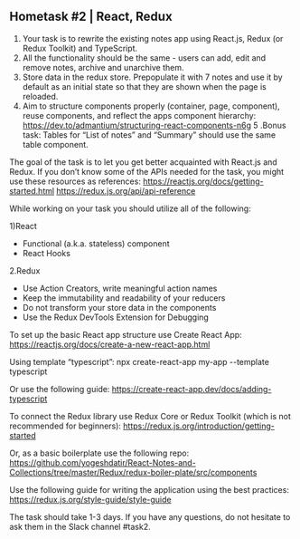 ## Hometask #2 | React, Redux

1. Your task is to rewrite the existing notes app using React.js, Redux (or Redux Toolkit) and TypeScript.
2. All the functionality should be the same - users can add, edit and remove notes, archive and unarchive them.  
3. Store data in the redux store. Prepopulate it with 7 notes and use it by default as an initial state so that they are shown when the page is reloaded.
4. Aim to structure components properly (container, page, component), reuse components, and reflect the apps component hierarchy:
https://dev.to/admantium/structuring-react-components-n6g
5 .Bonus task: Tables for “List of notes” and “Summary” should use the same table component.



The goal of the task is to let you get better acquainted with React.js and Redux. If you don’t know some of the APIs needed for the task, you might use these resources as references:
https://reactjs.org/docs/getting-started.html
https://redux.js.org/api/api-reference


While working on your task you should utilize all of the following:
<div>
  1)React
<ul>
  <li>Functional (a.k.a. stateless) component </li>
<li>React Hooks</li>
</ul>
2.Redux
<ul>
<li>Use Action Creators, write meaningful action names </li>
<li>Keep the immutability and readability of your reducers</li>
<li>Do not transform your store data in the components</li>
<li>Use the Redux DevTools Extension for Debugging</li>
</ul>
</div>

To set up the basic React app structure use Create React App:
https://reactjs.org/docs/create-a-new-react-app.html

Using template “typescript”:
npx create-react-app my-app --template typescript

Or use the following guide:
https://create-react-app.dev/docs/adding-typescript


To connect the Redux library use Redux Core or Redux Toolkit (which is not recommended for beginners):
https://redux.js.org/introduction/getting-started


Or, as a basic boilerplate use the following repo:
https://github.com/yogeshdatir/React-Notes-and-Collections/tree/master/Redux/redux-boiler-plate/src/components
 
Use the following guide for writing the application using the best practices:
https://redux.js.org/style-guide/style-guide

The task should take 1-3 days. If you have any questions, do not hesitate to ask them in the Slack channel #task2.
